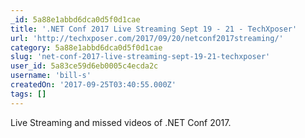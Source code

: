 ```yaml
---
_id: 5a88e1abbd6dca0d5f0d1cae
title: '.NET Conf 2017 Live Streaming Sept 19 - 21 - TechXposer'
url: 'http://techxposer.com/2017/09/20/netconf2017streaming/'
category: 5a88e1abbd6dca0d5f0d1cae
slug: 'net-conf-2017-live-streaming-sept-19-21-techxposer'
user_id: 5a83ce59d6eb0005c4ecda2c
username: 'bill-s'
createdOn: '2017-09-25T03:40:55.000Z'
tags: []
---
```


Live Streaming and missed videos of .NET Conf 2017.

